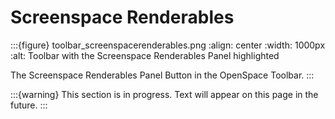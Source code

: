 # Screenspace Renderables

:::{figure} toolbar_screenspacerenderables.png
:align: center
:width: 1000px
:alt: Toolbar with the Screenspace Renderables Panel highlighted

The Screenspace Renderables Panel Button in the OpenSpace Toolbar.
:::

:::{warning}
This section is in progress. Text will appear on this page in the future.
:::